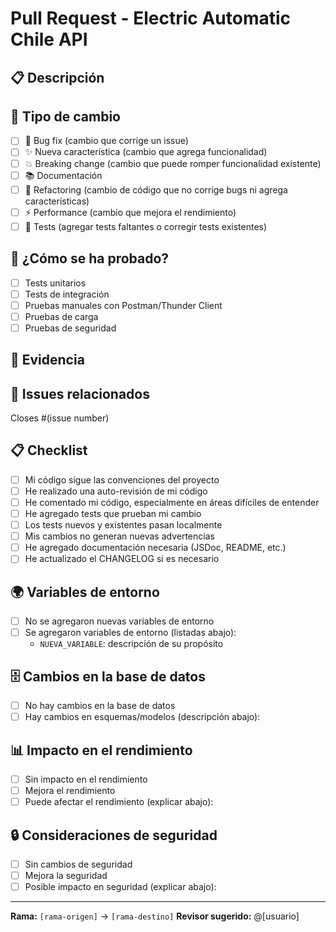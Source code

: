 # Pull Request - Electric Automatic Chile API

## 📋 Descripción

<!-- Describe brevemente los cambios realizados -->

## 🔄 Tipo de cambio

<!-- Marca con una X el tipo de cambio -->

- [ ] 🐛 Bug fix (cambio que corrige un issue)
- [ ] ✨ Nueva característica (cambio que agrega funcionalidad)
- [ ] 💥 Breaking change (cambio que puede romper funcionalidad existente)
- [ ] 📚 Documentación
- [ ] 🔧 Refactoring (cambio de código que no corrige bugs ni agrega características)
- [ ] ⚡ Performance (cambio que mejora el rendimiento)
- [ ] 🧪 Tests (agregar tests faltantes o corregir tests existentes)

## 🚀 ¿Cómo se ha probado?

<!-- Describe las pruebas que realizaste -->

- [ ] Tests unitarios
- [ ] Tests de integración
- [ ] Pruebas manuales con Postman/Thunder Client
- [ ] Pruebas de carga
- [ ] Pruebas de seguridad

## 📸 Evidencia

<!-- Agregar screenshots de Postman, logs, etc. si es relevante -->

## 🔗 Issues relacionados

<!-- Menciona los issues que cierra este PR -->

Closes #(issue number)

## 📋 Checklist

<!-- Marca con X los items completados -->

- [ ] Mi código sigue las convenciones del proyecto
- [ ] He realizado una auto-revisión de mi código
- [ ] He comentado mi código, especialmente en áreas difíciles de entender
- [ ] He agregado tests que prueban mi cambio
- [ ] Los tests nuevos y existentes pasan localmente
- [ ] Mis cambios no generan nuevas advertencias
- [ ] He agregado documentación necesaria (JSDoc, README, etc.)
- [ ] He actualizado el CHANGELOG si es necesario

## 🌍 Variables de entorno

<!-- Si agregaste nuevas variables de entorno, lista aquí -->

- [ ] No se agregaron nuevas variables de entorno
- [ ] Se agregaron variables de entorno (listadas abajo):
  - `NUEVA_VARIABLE`: descripción de su propósito

## 🗄️ Cambios en la base de datos

<!-- Si hay cambios en esquemas o modelos -->

- [ ] No hay cambios en la base de datos
- [ ] Hay cambios en esquemas/modelos (descripción abajo):

## 📊 Impacto en el rendimiento

<!-- Si hay cambios que afecten el rendimiento -->

- [ ] Sin impacto en el rendimiento
- [ ] Mejora el rendimiento
- [ ] Puede afectar el rendimiento (explicar abajo):

## 🔒 Consideraciones de seguridad

<!-- Si hay cambios relacionados con seguridad -->

- [ ] Sin cambios de seguridad
- [ ] Mejora la seguridad
- [ ] Posible impacto en seguridad (explicar abajo):

---

**Rama:** `[rama-origen]` → `[rama-destino]`
**Revisor sugerido:** @[usuario]
